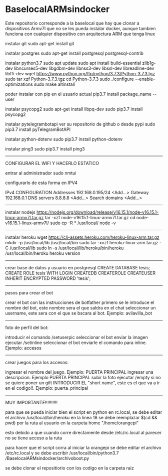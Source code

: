 # BaselocalARMsindocker
Este repositorio corresponde a la baselocal que hay que clonar a dispositivos Armv7l que no se les pueda instalar docker, 
aunque tambien funciona con cualquier dispositivo con arquitectura ARM que tenga linux

instalar git
sudo apt-get install git

instalar postgres
sudo apt-get install postgresql postgresql-contrib

instalar python3.7
sudo apt update
sudo apt install build-essential zlib1g-dev libncurses5-dev libgdbm-dev libnss3-dev libssl-dev libreadline-dev libffi-dev
wget https://www.python.org/ftp/python/3.7.3/Python-3.7.3.tgz
sudo tar xzf Python-3.7.3.tgz
cd Python-3.7.3
sudo ./configure --enable-optimizations
sudo make altinstall

poder instalar con pip en el usuario actual
pip3.7 install package_name --user

instalar psycopg2
sudo apt-get install libpq-dev
sudo pip3.7 install psycopg2 

instalar pytelegrambotapi
ver su repositorio de github o desde pypi
sudo pip3.7 install pyTelegramBotAPI 

instalar python-dotenv
sudo pip3.7 install python-dotenv 

instalar ping3
sudo pip3.7 install ping3 

-----------------------------------------
CONFIGURAR EL WIFI Y HACERLO ESTATICO

entrar al administrador
sudo nmtui

configurarlo de esta forma en IPV4

IPv4 CONFIGURATION 
<Manual>
Addresses 192.168.0.195/24
<Add...>
Gateway 192.168.0.1
DNS servers 8.8.8.8
<Add...>
Search domains <Add...>

----------------------------------

instalar nodejs
https://nodejs.org/download/release/v16.15.1/node-v16.15.1-linux-armv7l.tar.gz
tar -xzf node-v16.15.1-linux-armv7l.tar.gz
cd node-v16.15.1-linux-armv7l/
sudo cp -R * /usr/local/
node -v

-------------------------------------------------

instalar heroku
wget https://cli-assets.heroku.com/heroku-linux-arm.tar.gz
mkdir -p /usr/local/lib /usr/local/bin
sudo tar -xvzf heroku-linux-arm.tar.gz -C /usr/local/lib
sudo ln -s /usr/local/lib/heroku/bin/heroku /usr/local/bin/heroku
heroku version

---------------------------------------------

crear base de datos y usuario en postgresql
CREATE DATABASE tesis;
CREATE ROLE tesis WITH LOGIN CREATEDB CREATEROLE CREATEUSER INHERIT ENCRYPTED PASSWORD 'tesis';

--------------------------------------------

pasos para crear el bot

crear el bot con las instrucciones de botfather
primero se le introduce el nombre del bot, este nombre sera el que saldra
en el chat
seleccionar un username, este sera con el que se bscara al bot. Ejemplo: avilavilla_bot

----------------------------------------

foto de perfil del bot:

introducir el comando /setuserpic
seleccionar el bot
enviar la imagen
ejecutar /setinline
seleccionar el bot
enviarle el comando para inline. Ejemplo: accesos

------------------------------------------------

crear juegos para los accesos:

ingresar el nombre del juego. Ejemplo: PUERTA PRINCIPAL
ingresar una descripcion. Ejemplo PUERTA PRINCIPAL
subir la foto
ejecutar /empty si no se quiere poner un gift
INTRODUCIR EL "short name", este es el que va a ir en el codigo!!. Ejemplo: puerta_principal



-------------------------------------------

MUY IMPORTANTE!!!!!!!!!!

para que se pueda iniciar bien el script en python en rc.local, se debe 
editar el archivo /usr/local/bin/heroku
en la linea 18 se debe 
reemplazar $(cd && pwd) por la ruta al usuario en la carpeta home "/home/orangepi"

esto debido a que cuando corre directamente desde /etc/rc.local al parecer no se 
tiene acceso a la ruta

para hacer que el script corra al iniciar la orangepi
se debe editar el archivo /etc/rc.local y se debe 
escribir 
/usr/local/bin/python3.7 /BaselocalARMsindocker/archivoboot.py

se debe clonar el repositiorio con los codigo en la carpeta raiz
